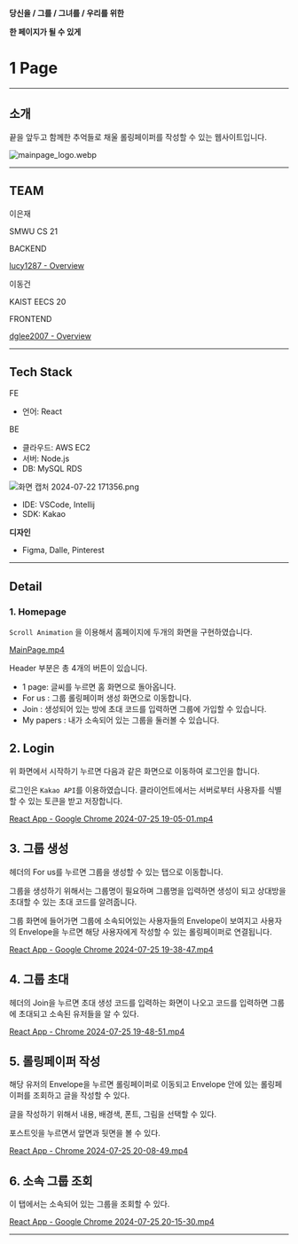 **당신을 / 그를 / 그녀를 / 우리를 위한**

**한 페이지가 될 수 있게**

# 1 Page

---

## 소개

끝을 앞두고 함께한 추억들로 채울 롤링페이퍼를 작성할 수 있는 웹사이트입니다.

![mainpage_logo.webp](https://prod-files-secure.s3.us-west-2.amazonaws.com/f6cb388f-3934-47d6-9928-26d2e10eb0fc/92dbba6c-e943-4f1f-9092-8137ba69ba7f/mainpage_logo.webp)

---

## TEAM

이은재

SMWU CS 21

BACKEND

[lucy1287 - Overview](https://github.com/lucy1287)

이동건

KAIST EECS 20

FRONTEND

[dglee2007 - Overview](https://github.com/dglee2007)

---

## Tech Stack

FE

- 언어: React

BE

- 클라우드: AWS EC2
- 서버: Node.js
- DB: MySQL RDS

![화면 캡처 2024-07-22 171356.png](https://prod-files-secure.s3.us-west-2.amazonaws.com/f6cb388f-3934-47d6-9928-26d2e10eb0fc/e7416e00-1fd7-4b44-8b6b-fef01114735f/%ED%99%94%EB%A9%B4_%EC%BA%A1%EC%B2%98_2024-07-22_171356.png)

- IDE: VSCode, Intellij
- SDK: Kakao

**디자인**

- Figma, Dalle, Pinterest

---

## Detail

### 1. Homepage

`Scroll Animation` 을 이용해서 홈페이지에 두개의 화면을 구현하였습니다.

[MainPage.mp4](https://prod-files-secure.s3.us-west-2.amazonaws.com/f6cb388f-3934-47d6-9928-26d2e10eb0fc/b843dae5-c5f8-4c0c-8858-5b57301b718c/MainPage.mp4)

Header 부분은 총 4개의 버튼이 있습니다.

- 1 page: 글씨를 누르면 홈 화면으로 돌아옵니다.
- For us : 그룹 롤링페이퍼 생성 화면으로 이동합니다.
- Join : 생성되어 있는 방에 초대 코드를 입력하면 그룹에 가입할 수 있습니다.
- My papers : 내가 소속되어 있는 그룹을 둘러볼 수 있습니다.

## 2. Login

위 화면에서 시작하기 누르면 다음과 같은 화면으로 이동하여 로그인을 합니다. 

로그인은 `Kakao API`를 이용하였습니다. 클라이언트에서는 서버로부터 사용자를 식별할 수 있는 토큰을 받고 저장합니다. 

[React App - Google Chrome 2024-07-25 19-05-01.mp4](https://prod-files-secure.s3.us-west-2.amazonaws.com/f6cb388f-3934-47d6-9928-26d2e10eb0fc/107bb44e-2d8b-41c8-a758-8b8da5300780/React_App_-_Google_Chrome_2024-07-25_19-05-01.mp4)

## 3. 그룹 생성

헤더의 For us를 누르면 그룹을 생성할 수 있는 탭으로 이동합니다.

그룹을 생성하기 위해서는 그룹명이 필요하며 그룹명을 입력하면 생성이 되고 상대방을 초대할 수 있는 초대 코드를 알려줍니다. 

그룹 화면에 들어가면 그룹에 소속되어있는 사용자들의 Envelope이 보여지고 사용자의 Envelope을 누르면 해당 사용자에게 작성할 수 있는 롤링페이퍼로 연결됩니다. 

[React App - Google Chrome 2024-07-25 19-38-47.mp4](https://prod-files-secure.s3.us-west-2.amazonaws.com/f6cb388f-3934-47d6-9928-26d2e10eb0fc/0dce2f13-7673-4d14-a290-94a08f84816c/React_App_-_Google_Chrome_2024-07-25_19-38-47.mp4)

## 4. 그룹 초대

헤더의 Join을 누르면 초대 생성 코드를 입력하는 화면이 나오고 코드를 입력하면 그룹에 초대되고 소속된 유저들을 알 수 있다. 

[React App - Chrome 2024-07-25 19-48-51.mp4](https://prod-files-secure.s3.us-west-2.amazonaws.com/f6cb388f-3934-47d6-9928-26d2e10eb0fc/114e4447-3f2d-4c36-bf10-7d8fadf13aa1/React_App_-_Chrome_2024-07-25_19-48-51.mp4)

## 5. 롤링페이퍼 작성

해당 유저의 Envelope을 누르면 롤링페이퍼로 이동되고 Envelope 안에 있는 롤링페이퍼를 조회하고 글을 작성할 수 있다. 

글을 작성하기 위해서 내용, 배경색, 폰트, 그림을 선택할 수 있다.

포스트잇을 누르면서 앞면과 뒷면을 볼 수 있다. 

[React App - Chrome 2024-07-25 20-08-49.mp4](https://prod-files-secure.s3.us-west-2.amazonaws.com/f6cb388f-3934-47d6-9928-26d2e10eb0fc/6f17b2fc-2351-4685-ab81-6c450c79515a/React_App_-_Chrome_2024-07-25_20-08-49.mp4)

## 6. 소속 그룹 조회

이 탭에서는 소속되어 있는 그룹을 조회할 수 있다.

[React App - Google Chrome 2024-07-25 20-15-30.mp4](https://prod-files-secure.s3.us-west-2.amazonaws.com/f6cb388f-3934-47d6-9928-26d2e10eb0fc/a8d3531c-4e67-4468-8312-c4db5e84c1cc/React_App_-_Google_Chrome_2024-07-25_20-15-30.mp4)

---
